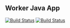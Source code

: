 ## Worker Java App

[![Build Status](http://35.227.137.176:8080/buildStatus/icon?job=instavote%2Fworker-build&subject=Build&color=green)](http://35.227.137.176:8080/job/instavote/job/worker-build/)
[![Build Status](http://35.227.137.176:8080/buildStatus/icon?job=instavote%2Fworker-test&subject=UnitTest&color=green)](http://35.227.137.176:8080/job/instavote/job/worker-test/)
